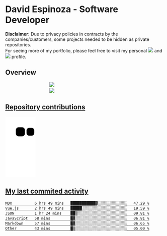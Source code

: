 # David Espinoza - Software Developer
<div id="links">
  <p>
    <strong>Disclaimer:</strong> Due to privacy policies in contracts by the companies/customers, some projects needed to be hidden as private repositories. <br />
For seeing more of my portfolio, please feel free to visit my personal <a href="https://davidespinoza.dev" target="_blank"><img src="https://img.shields.io/badge/website-000000?style=for-the-badge&logo=About.me&logoColor=white" target="_blank"></a> and <a href="https://www.linkedin.com/in/despinozap" target="_blank"><img src="https://img.shields.io/badge/LinkedIn-0077B5?style=for-the-badge&logo=linkedin&logoColor=white" target="_blank"></a> profile.
  </p>
</div>

## Overview

<div id="stats">
  <a href="https://github.com/despinozap">
  <img height="180em" style="margin: 0em 10em;" src="https://github-readme-stats.vercel.app/api?username=despinozap&show_icons=true&include_all_commits=true&count_private=true&theme=default"/>
  <img height="180em" style="margin: 0em 10em;" src="https://github-readme-stats.vercel.app/api/top-langs/?username=despinozap&layout=compact&langs_count=7&theme=default"/>
</div>
 
## Repository contributions
<div id="snake"> 

  ![Snake animation](https://github.com/despinozap/despinozap/blob/output/github-contribution-grid-snake.svg)
</div>

## My last commited activity
<!--START_SECTION:waka-->

```text
MDX          6 hrs 49 mins   ███████████▓░░░░░░░░░░░░░   47.29 %
Vue.js       2 hrs 49 mins   █████░░░░░░░░░░░░░░░░░░░░   19.59 %
JSON         1 hr 24 mins    ██▒░░░░░░░░░░░░░░░░░░░░░░   09.81 %
JavaScript   58 mins         █▓░░░░░░░░░░░░░░░░░░░░░░░   06.81 %
Markdown     57 mins         █▓░░░░░░░░░░░░░░░░░░░░░░░   06.65 %
Other        43 mins         █▒░░░░░░░░░░░░░░░░░░░░░░░   05.00 %
```

<!--END_SECTION:waka-->
